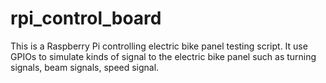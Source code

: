 # rpi_control_board
This is a Raspberry Pi controlling electric bike panel testing script. It use GPIOs to simulate kinds of signal to the electric bike panel such as turning signals, beam signals, speed signal.
